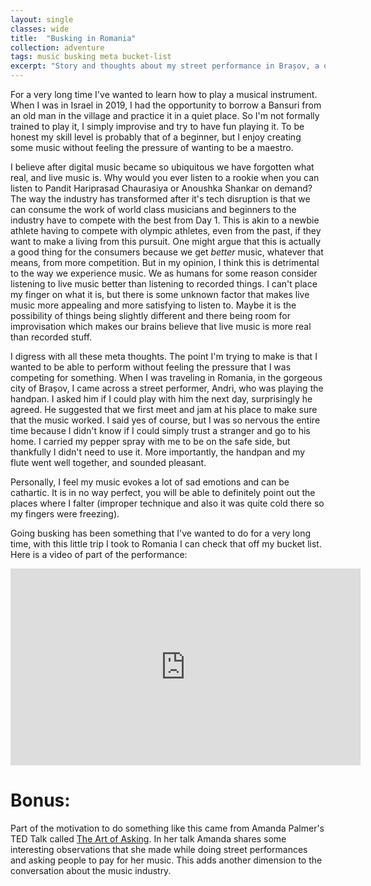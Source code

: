 ```yaml
---
layout: single
classes: wide
title:  "Busking in Romania"
collection: adventure
tags: music busking meta bucket-list
excerpt: "Story and thoughts about my street performance in Brașov, a quiet Romanian city surronded by the Carpathian Mountains"
---
```


For a very long time I've wanted to learn how to play a musical instrument. When I was in Israel in 2019, I had the opportunity to borrow a Bansuri from an old man in the village and practice it in a quiet place.
So I'm not formally trained to play it, I simply improvise and try to have fun playing it.
To be honest my skill level is probably that of a beginner, but I enjoy creating some music without feeling the pressure of wanting to be a maestro.

I believe after digital music became so ubiquitous we have forgotten what real, and live music is. Why would you ever listen to a rookie when you can listen to Pandit Hariprasad Chaurasiya or Anoushka Shankar on demand? The way the industry has transformed after it's tech disruption is that we can consume the work of world class musicians and beginners to the industry have to compete with the best from Day 1. This is akin to a newbie athlete having to compete with olympic athletes, even from the past, if they want to make a living from this pursuit. One might argue that this is actually a good thing for the consumers because we get *better* music, whatever that means, from more competition. But in my opinion, I think this is detrimental to the way we experience music. We as humans for some reason consider listening to live music better than listening to recorded things. I can't place my finger on what it is, but there is some unknown factor that makes live music more appealing and more satisfying to listen to. Maybe it is the possibility of things being slightly different and there being room for improvisation which makes our brains believe that live music is more real than recorded stuff.

I digress with all these meta thoughts. The point I'm trying to make is that I wanted to be able to perform without feeling the pressure that I was competing for something. When I was traveling in Romania, in the gorgeous city of Brașov, I came across a street performer, Andri, who was playing the handpan. I asked him if I could play with him the next day, surprisingly he agreed. He suggested that we first meet and jam at his place to make sure that the music worked. I said yes of course, but I was so nervous the entire time because I didn't know if I could simply trust a stranger and go to his home. I carried my pepper spray with me to be on the safe side, but thankfully I didn't need to use it. More importantly, the handpan and my flute went well together, and sounded pleasant.

Personally, I feel my music evokes a lot of sad emotions and can be cathartic. It is in no way perfect, you will be able to definitely point out the places where I falter (improper technique and also it was quite cold there so my fingers were freezing).

Going busking has been something that I've wanted to do for a very long time, with this little trip I took to Romania I can check that off my bucket list. Here is a video of part of the performance:

<iframe width="560" height="315" src="https://www.youtube.com/embed/wMnME-I-FgI" title="Busking in Brașov" frameborder="0" allow="accelerometer; autoplay; clipboard-write; encrypted-media; gyroscope; picture-in-picture" allowfullscreen></iframe><br>

# Bonus:

Part of the motivation to do something like this came from Amanda Palmer's TED Talk called [The Art of Asking](https://www.youtube.com/watch?v=xMj_P_6H69g). In her talk Amanda shares some interesting observations that she made while doing street performances and asking people to pay for her music. This adds another dimension to the conversation about the music industry.